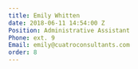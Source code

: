 ```yaml
---
title: Emily Whitten
date: 2018-06-11 14:54:00 Z
Position: Administrative Assistant
Phone: ext. 9
Email: emily@cuatroconsultants.com​​
order: 8
---
```


